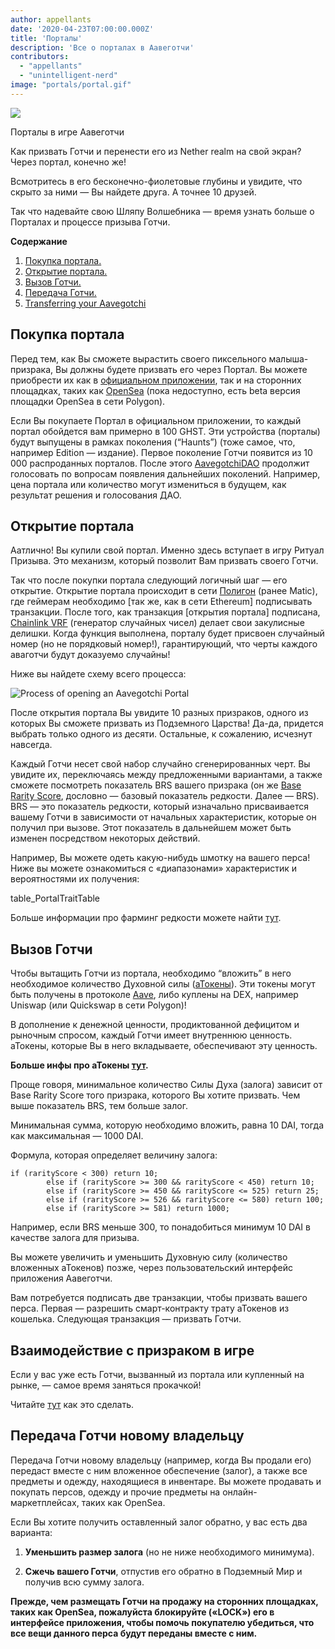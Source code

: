 ```yaml
---
author: appellants
date: '2020-04-23T07:00:00.000Z'
title: 'Порталы'
description: 'Все о порталах в Аавеготчи'
contributors:
  - "appellants"
  - "unintelligent-nerd"
image: "portals/portal.gif"
---
```


<div class="headerImageContainer">
<img class="headerImage" src="/portals/portal.gif">
<p class="headerImageText">Порталы в игре Аавеготчи</p>
</div>

Как призвать Готчи и перенести его из Nether realm на свой экран? Через портал, конечно же!

Всмотритесь в его бесконечно-фиолетовые глубины и увидите, что скрыто за ними — Вы найдете друга. А точнее 10 друзей.

Так что надевайте свою Шляпу Волшебника — время узнать больше о Порталах и процессе призыва Готчи. 

<div class="contentsBox">

**Содержание**

<ol>
<li><a href=#buying-a-portal>Покупка портала.</a></li>
<li><a href=#opening-your-portal>Открытие портала.</a></li>
<li><a href=#claiming-an-aavegotchi>Вызов Готчи.</a></li>
<li><a href=#interacting-with-your-aavegotchi>Передача Готчи.</a></li>
<li><a href=#transferring-your-aavegotchi>Transferring your Aavegotchi</a></li>
</ol>

</div>

## Покупка портала

Перед тем, как Вы сможете вырастить своего пиксельного малыша-призрака, Вы должны будете призвать его через Портал. Вы можете приобрести их как в [официальном приложении](https://aavegotchi.com/buy-portal), так и на сторонних площадках, таких как [OpenSea](https://opensea.io/) (пока недоступно, есть beta версия площадки OpenSea в сети Polygon).

Если Вы покупаете Портал в официальном приложении, то каждый портал обойдется вам примерно в 100 GHST. Эти устройства (порталы) будут выпущены в рамках поколения (“Haunts”) (тоже самое, что, например Edition — издание). Первое поколение Готчи появится из 10 000 распроданных порталов. После этого [AavegotchiDAO](/dao) продолжит голосовать по вопросам появления дальнейших поколений. Например, цена портала или количество могут измениться в будущем, как результат решения и голосования ДАО.


## Открытие портала

Аатлично! Вы купили свой портал. Именно здесь вступает в игру Ритуал Призыва. Это механизм, который позволит Вам призвать своего Готчи.

Так что после покупки портала следующий логичный шаг — его открытие. Открытие портала происходит в сети [Полигон](/glossary#polygon) (ранее Matic), где геймерам необходимо [так же, как в сети Ethereum] подписывать транзакции. После того, как транзакция [открытия портала] подписана, [Chainlink VRF](/glossary#chainlink-vrf) (генератор случайных чисел) делает свои закулисные делишки.  Когда функция выполнена, порталу будет присвоен случайный номер (но не порядковый номер!), гарантирующий, что черты каждого аваготчи будут доказуемо случайны!

Ниже вы найдете схему всего процесса:

<img class = "bodyImage" src = "/portals/opening-an-aavegotchi-portal.png" alt = "Process of opening an Aavegotchi Portal" />

После открытия портала Вы увидите 10 разных призраков, одного из которых Вы сможете призвать из Подземного Царства! Да-да, придется выбрать только одного из десяти. Остальные, к сожалению, исчезнут навсегда.

Каждый Готчи несет свой набор случайно сгенерированных черт. Вы увидите их, переключаясь между предложенными вариантами, а также сможете посмотреть показатель BRS вашего призрака (он же [Base Rarity Score](/rarity-farming#base-rarity-score), дословно — базовый показатель редкости. Далее — BRS). BRS — это показатель редкости, который изначально присваивается вашему Готчи в зависимости от начальных характеристик, которые он получил при вызове. Этот показатель в дальнейшем может быть изменен посредством некоторых действий.

Например, Вы можете одеть какую-нибудь шмотку на вашего перса! Ниже вы можете ознакомиться с «диапазонами» характеристик и вероятностями их получения:

table_PortalTraitTable


Больше информации про фарминг редкости можете найти [тут](/rarity-farming).


## Вызов Готчи

Чтобы вытащить Готчи из портала, необходимо “вложить” в него необходимое количество Духовной силы ([аТокены](/atokens)). Эти токены могут быть получены в протоколе [Aave](https://aave.com/), либо куплены на DEX, например Uniswap (или Quickswap в сети Polygon)!

В дополнение к денежной ценности, продиктованной дефицитом и рыночным спросом, каждый Готчи имеет внутреннюю ценность. аТокены, которые Вы в него вкладываете, обеспечивают эту ценность.

**Больше инфы про аТокены [тут](/atokens).**

Проще говоря, минимальное количество Силы Духа (залога) зависит от Base Rarity Score того призрака, которого Вы хотите призвать. Чем выше показатель BRS, тем больше залог.

Минимальная сумма, которую необходимо вложить, равна 10 DAI, тогда как максимальная — 1000 DAI.

Формула, которая определяет величину залога:

```
if (rarityScore < 300) return 10;
        else if (rarityScore >= 300 && rarityScore < 450) return 10;
        else if (rarityScore >= 450 && rarityScore <= 525) return 25;
        else if (rarityScore >= 526 && rarityScore <= 580) return 100;
        else if (rarityScore >= 581) return 1000;
```

Например, если BRS меньше 300, то понадобиться минимум 10 DAI в качестве залога для призыва.

Вы можете увеличить и уменьшить Духовную силу (количество вложенных аТокенов) позже, через пользовательский интерфейс приложения Аавеготчи.

Вам потребуется подписать две транзакции, чтобы призвать вашего перса. Первая — разрешить смарт-контракту трату аТокенов из кошелька.  Следующая транзакция — призвать Готчи.

## Взаимодействие с призраком в игре

Если у вас уже есть Готчи, вызванный из портала или купленный на рынке, — самое время заняться прокачкой!

Читайте [тут](/aavegotchi-profile) как это сделать.

## Передача Готчи новому владельцу

Передача Готчи новому владельцу (например, когда Вы продали его) передаст вместе с ним вложенное обеспечение (залог), а также все предметы и одежду, находящиеся в инвентаре. Вы можете продавать и покупать персов, одежду и прочие предметы на онлайн-маркетплейсах, таких как OpenSea.

Если Вы хотите получить оставленный залог обратно, у вас есть два варианта:

1. **Уменьшить размер залога** (но не ниже необходимого минимума).

2. **Сжечь вашего Готчи**, отпустив его обратно в Подземный Мир и получив всю сумму залога.

**Прежде, чем размещать Готчи на продажу на сторонних площадках, таких как OpenSea, пожалуйста блокируйте («LOCK») его в интерфейсе приложения, чтобы помочь покупателю убедиться, что все вещи данного перса будут переданы вместе с ним.**




